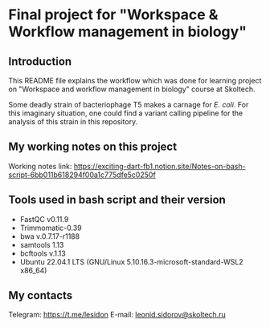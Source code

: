 # Final project for "Workspace & Workflow management in biology"

## Introduction

This README file explains the workflow which was done for learning project on "Workspace and workflow management in biology" course at Skoltech. 

Some deadly strain of bacteriophage T5 makes a carnage for <i>E. coli</i>. For this imaginary situation, one could find a variant calling pipeline for the analysis of this strain in this repository.

## My working notes on this project

Working notes link: https://exciting-dart-fb1.notion.site/Notes-on-bash-script-6bb011b618294f00a1c775dfe5c0250f

## Tools used in bash script and their version

* FastQC v0.11.9 
* Trimmomatic-0.39
* bwa v.0.7.17-r1188
* samtools 1.13
* bcftools v.1.13
* Ubuntu 22.04.1 LTS (GNU/Linux 5.10.16.3-microsoft-standard-WSL2 x86_64)


## My contacts

Telegram: https://t.me/lesidon
E-mail: leonid.sidorov@skoltech.ru
